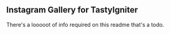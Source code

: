 ## Instagram Gallery for TastyIgniter

There's a looooot of info required on this readme that's a todo. 
